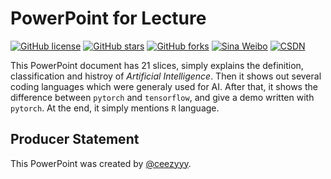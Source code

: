 # PowerPoint for Lecture

[![GitHub license](https://img.shields.io/github/license/Dragon1573/Artificial-Intelligence?style=flat-square)](https://github.com/Dragon1573/Artificial-Intelligence/LICENSE)
[![GitHub stars](https://img.shields.io/github/stars/Dragon1573/Artificial-Intelligence?style=flat-square)](https://github.com/Dragon1573/Artificial-Intelligence/stargazers)
[![GitHub forks](https://img.shields.io/github/forks/Dragon1573/Artificial-Intelligence)](https://github.com/Dragon1573/Artificial-Intelligence/network)
[![Sina Weibo](https://img.shields.io/badge/Weibo-@Legend__1949-red?style=social&logo=Sina-Weibo)](https://weibo.com/Legend1949)
[![CSDN](https://img.shields.io/badge/CSDN-@Legend__1949-red?style=social)](https://blog.csdn.net/u011367208)

This PowerPoint document has 21 slices, simply explains the definition, classification and histroy of *Artificial Intelligence*. Then it shows out several coding languages which were generaly used for AI. After that, it shows the difference between `pytorch` and `tensorflow`, and give a demo written with `pytorch`. At the end, it simply mentions `R` language.

## Producer Statement

This PowerPoint was created by [@ceezyyy](https://github.com/ceezyyy).
